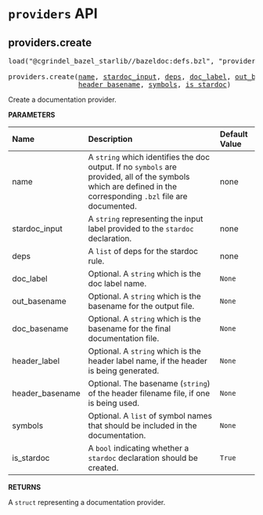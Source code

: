 <!-- Generated with Stardoc, Do Not Edit! -->
# `providers` API


<a id="providers.create"></a>

## providers.create

<pre>
load("@cgrindel_bazel_starlib//bazeldoc:defs.bzl", "providers")

providers.create(<a href="#providers.create-name">name</a>, <a href="#providers.create-stardoc_input">stardoc_input</a>, <a href="#providers.create-deps">deps</a>, <a href="#providers.create-doc_label">doc_label</a>, <a href="#providers.create-out_basename">out_basename</a>, <a href="#providers.create-doc_basename">doc_basename</a>, <a href="#providers.create-header_label">header_label</a>,
                 <a href="#providers.create-header_basename">header_basename</a>, <a href="#providers.create-symbols">symbols</a>, <a href="#providers.create-is_stardoc">is_stardoc</a>)
</pre>

Create a documentation provider.

**PARAMETERS**


| Name  | Description | Default Value |
| :------------- | :------------- | :------------- |
| <a id="providers.create-name"></a>name |  A `string` which identifies the doc output. If no `symbols` are provided, all of the symbols which are defined in the corresponding `.bzl` file are documented.   |  none |
| <a id="providers.create-stardoc_input"></a>stardoc_input |  A `string` representing the input label provided to the `stardoc` declaration.   |  none |
| <a id="providers.create-deps"></a>deps |  A `list` of deps for the stardoc rule.   |  none |
| <a id="providers.create-doc_label"></a>doc_label |  Optional. A `string` which is the doc label name.   |  `None` |
| <a id="providers.create-out_basename"></a>out_basename |  Optional. A `string` which is the basename for the output file.   |  `None` |
| <a id="providers.create-doc_basename"></a>doc_basename |  Optional. A `string` which is the basename for the final documentation file.   |  `None` |
| <a id="providers.create-header_label"></a>header_label |  Optional. A `string` which is the header label name, if the header is being generated.   |  `None` |
| <a id="providers.create-header_basename"></a>header_basename |  Optional. The basename (`string`) of the header filename file, if one is being used.   |  `None` |
| <a id="providers.create-symbols"></a>symbols |  Optional. A `list` of symbol names that should be included in the documentation.   |  `None` |
| <a id="providers.create-is_stardoc"></a>is_stardoc |  A `bool` indicating whether a `stardoc` declaration should be created.   |  `True` |

**RETURNS**

A `struct` representing a documentation provider.


